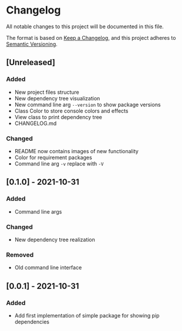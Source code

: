 # Changelog
All notable changes to this project will be documented in this file.

The format is based on [Keep a Changelog](https://keepachangelog.com/en/1.0.0/),
and this project adheres to [Semantic Versioning](https://semver.org/spec/v2.0.0.html).


## [Unreleased]
### Added
- New project files structure
- New dependency tree visualization
- New command line arg `--version` to show package versions
- Class Color to store console colors and effects
- View class to print dependency tree
- CHANGELOG.md

### Changed
- README now contains images of new functionality
- Color for requirement packages
- Command line arg `-v` replace with `-V`


## [0.1.0] - 2021-10-31
### Added
- Command line args

### Changed
- New dependency tree realization

### Removed
- Old command line interface


## [0.0.1] - 2021-10-31
### Added
- Add first implementation of simple package for showing pip dependencies
